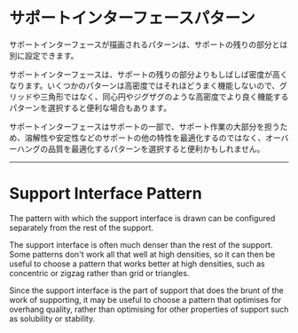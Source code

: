 サポートインターフェースパターン
====
サポートインターフェースが描画されるパターンは、サポートの残りの部分とは別に設定できます。

サポートインターフェースは、サポートの残りの部分よりもしばしば密度が高くなります。いくつかのパターンは高密度ではそれほどうまく機能しないので、グリッドや三角形ではなく、同心円やジグザグのような高密度でより良く機能するパターンを選択すると便利な場合もあります。

サポートインターフェースはサポートの一部で、サポート作業の大部分を担うため、溶解性や安定性などのサポートの他の特性を最適化するのではなく、オーバーハングの品質を最適化するパターンを選択すると便利かもしれません。

---

Support Interface Pattern
====
The pattern with which the support interface is drawn can be configured separately from the rest of the support.

The support interface is often much denser than the rest of the support. Some patterns don't work all that well at high densities, so it can then be useful to choose a pattern that works better at high densities, such as concentric or zigzag rather than grid or triangles.

Since the support interface is the part of support that does the brunt of the work of supporting, it may be useful to choose a pattern that optimises for overhang quality, rather than optimising for other properties of support such as solubility or stability.